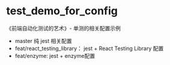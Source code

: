 # test_demo_for_config
《前端自动化测试的艺术》- 单测的相关配置示例

- master 纯 jest 相关配置
- feat/react_testing_library： jest + React Testing Library 配置
- feat/enzyme: jest + enzyme配置

